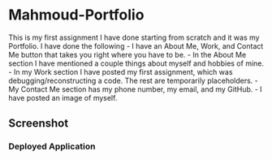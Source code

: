 # Mahmoud-Portfolio

This is my first assignment I have done starting from scratch and it was my Portfolio. I have done the following
    - I have an About Me, Work, and Contact Me button that takes you right where you have to be. 
    - In the About Me section I have mentioned a couple things about myself and hobbies of mine.
    - In my Work section I have posted my first assignment, which was debugging/reconstructing a code. The rest are temporarily placeholders.
    - My Contact Me section has my phone number, my email, and my GitHub.
    - I have posted an image of myself.

## Screenshot

### Deployed Application
